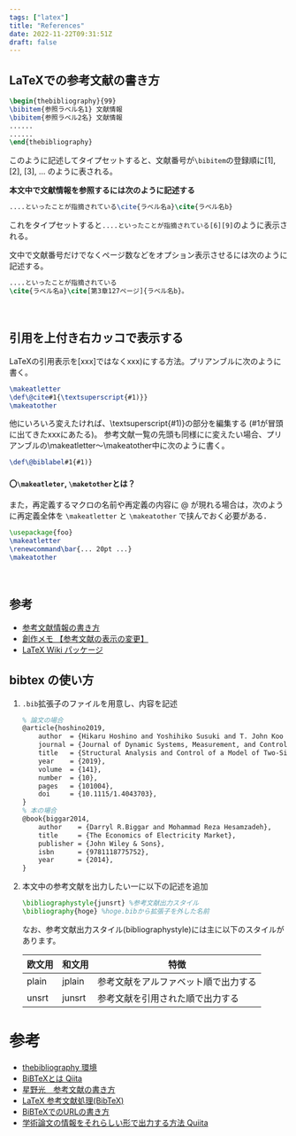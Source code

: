 ```yaml
---
tags: ["latex"]
title: "References"
date: 2022-11-22T09:31:51Z
draft: false 
---
```


## LaTeXでの参考文献の書き方

```latex
\begin{thebibliography}{99}
\bibitem{参照ラベル名1} 文献情報
\bibitem{参照ラベル2名} 文献情報
......
......
\end{thebibliography}
```

このように記述してタイプセットすると、文献番号が`\bibitem`の登録順に[1], [2], [3], ... のように表される。

**本文中で文献情報を参照するには次のように記述する**

```latex
....といったことが指摘されている\cite{ラベル名a}\cite{ラベル名b}
```

これをタイプセットすると`....といったことが指摘されている[6][9]`のように表示される。

文中で文献番号だけでなくページ数などをオプション表示させるには次のように記述する。

```latex
....といったことが指摘されている
\cite{ラベル名a}\cite[第3章127ページ]{ラベル名b}。
```

<br>




## 引用を上付き右カッコで表示する

LaTeXの引用表示を[xxx]ではなくxxx)にする方法。プリアンブルに次のように書く。

```latex
\makeatletter
\def\@cite#1{\textsuperscript{#1)}}
\makeatother
```

他にいろいろ変えたければ、\textsuperscript{#1)}の部分を編集する (#1が冒頭に出てきたxxxにあたる)。
参考文献一覧の先頭も同様にに変えたい場合、プリアンブルの\makeatletter～\makeatother中に次のように書く。

```latex
\def\@biblabel#1{#1)}
```

#### 〇`\makeatleter`, `\maketother`とは？

また，再定義するマクロの名前や再定義の内容に @ が現れる場合は，次のように再定義全体を `\makeatletter` と `\makeatother` で挟んでおく必要がある．

```latex
\usepackage{foo}
\makeatletter
\renewcommand\bar{... 20pt ...}
\makeatother
```

<br>


## 参考
- [参考文献情報の書き方](http://www.ic.daito.ac.jp/~mizutani/tex/drill/drillbook3.html)
- [創作メモ 【参考文献の表示の変更】](http://nabew.blog113.fc2.com/blog-entry-19.html)
- [LaTeX Wiki パッケージ](https://texwiki.texjp.org/?%E3%83%91%E3%83%83%E3%82%B1%E3%83%BC%E3%82%B8)



## bibtex の使い方

1. `.bib`拡張子のファイルを用意し、内容を記述

    ```latex
    % 論文の場合
    @article{hoshino2019,
        author  = {Hikaru Hoshino and Yoshihiko Susuki and T. John Koo and Takashi Hikihara},
        journal = {Journal of Dynamic Systems, Measurement, and Control},
        title   = {Structural Analysis and Control of a Model of Two-Site Electricity and Heat Supply},
        year    = {2019},
        volume  = {141},
        number  = {10},
        pages   = {101004},
        doi     = {10.1115/1.4043703},
    }
    % 本の場合
    @book{biggar2014,
        author    = {Darryl R.Biggar and Mohammad Reza Hesamzadeh},
        title     = {The Economics of Electricity Market},
        publisher = {John Wiley & Sons},
        isbn      = {9781118775752},
        year      = {2014},
    }
    ```

1. 本文中の参考文献を出力したい一に以下の記述を追加
    ```latex
    \bibliographystyle{junsrt} %参考文献出力スタイル
    \bibliography{hoge} %hoge.bibから拡張子を外した名前
    ```

    なお、参考文献出力スタイル(bibliographystyle)には主に以下のスタイルがあります。

    |欧文用|	和文用	|特徴|
    | --- | --- | --- |
    |plain|	jplain	|参考文献をアルファベット順で出力する|
    |unsrt|	junsrt	|参考文献を引用された順で出力する|

# 参考
- [thebibliography 環境](http://ideas.paunix.org/latex/latex_6_bib.htm)
- [BiBTeXとは Qiita](https://qiita.com/SUZUKI_Masaya/items/14f9727845e020f8e7e9)
- [星野光　参考文献の書き方](https://www.eng.u-hyogo.ac.jp/faculty/hoshino/pc/latex/bibtex/)
- [LaTeX 参考文献処理(BibTeX)](http://www.yamamo10.jp/yamamoto/comp/latex/bibtex/bibtex.html)
- [BiBTeXでのURLの書き方](https://gist.github.com/momota10s/97887692ebe01f24d234)
- [学術論文の情報をそれらしい形で出力する方法 Quiita](https://qiita.com/SUZUKI_Masaya/items/a552ad66705f4f9a5710)